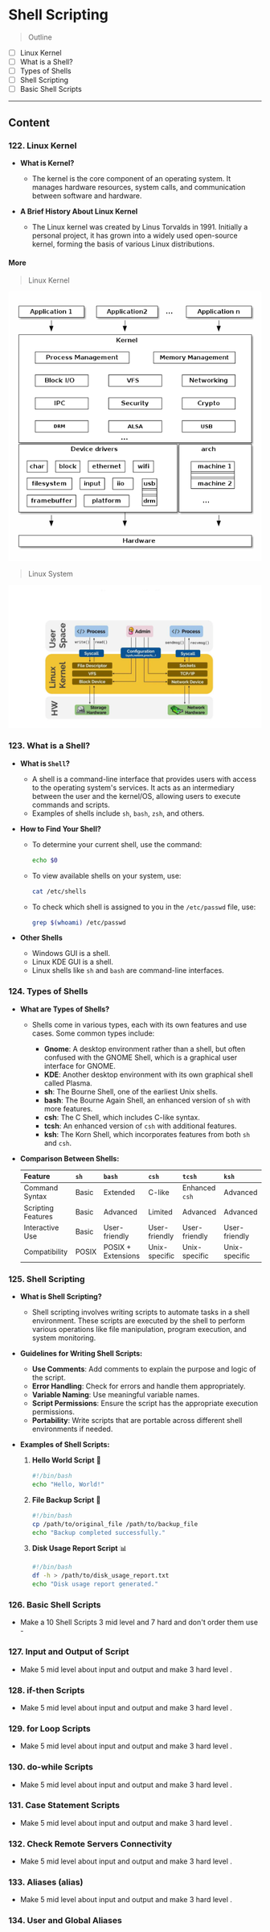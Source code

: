 # Shell Scripting

> Outline

- [ ] Linux Kernel
- [ ] What is a Shell?
- [ ] Types of Shells
- [ ] Shell Scripting
- [ ] Basic Shell Scripts

---

## Content

### 122. Linux Kernel

- **What is Kernel?**

  - The kernel is the core component of an operating system. It manages hardware resources, system calls, and communication between software and hardware.

- **A Brief History About Linux Kernel**
  - The Linux kernel was created by Linus Torvalds in 1991. Initially a personal project, it has grown into a widely used open-source kernel, forming the basis of various Linux distributions.

#### More

> Linux Kernel

![linux_kerenl](./assets/kernel_detalis.png)

> Linux System

![Linux_system](./assets/Linux-Kernel.webp)

### 123. What is a Shell?

- **What is `Shell`?**

  - A shell is a command-line interface that provides users with access to the operating system's services. It acts as an intermediary between the user and the kernel/OS, allowing users to execute commands and scripts.
  - Examples of shells include `sh`, `bash`, `zsh`, and others.

- **How to Find Your Shell?**

  - To determine your current shell, use the command:

    ```sh
    echo $0
    ```

  - To view available shells on your system, use:

    ```sh
    cat /etc/shells
    ```

  - To check which shell is assigned to you in the `/etc/passwd` file, use:

    ```sh
    grep $(whoami) /etc/passwd
    ```

- **Other Shells**
  - Windows GUI is a shell.
  - Linux KDE GUI is a shell.
  - Linux shells like `sh` and `bash` are command-line interfaces.

### 124. Types of Shells

- **What are Types of Shells?**

  - Shells come in various types, each with its own features and use cases. Some common types include:

    - **Gnome**: A desktop environment rather than a shell, but often confused with the GNOME Shell, which is a graphical user interface for GNOME.
    - **KDE**: Another desktop environment with its own graphical shell called Plasma.
    - **sh**: The Bourne Shell, one of the earliest Unix shells.
    - **bash**: The Bourne Again Shell, an enhanced version of `sh` with more features.
    - **csh**: The C Shell, which includes C-like syntax.
    - **tcsh**: An enhanced version of `csh` with additional features.
    - **ksh**: The Korn Shell, which incorporates features from both `sh` and `csh`.

- **Comparison Between Shells:**

  | Feature            | `sh`  | `bash`             | `csh`         | `tcsh`         | `ksh`         |
  | ------------------ | ----- | ------------------ | ------------- | -------------- | ------------- |
  | Command Syntax     | Basic | Extended           | C-like        | Enhanced `csh` | Advanced      |
  | Scripting Features | Basic | Advanced           | Limited       | Advanced       | Advanced      |
  | Interactive Use    | Basic | User-friendly      | User-friendly | User-friendly  | User-friendly |
  | Compatibility      | POSIX | POSIX + Extensions | Unix-specific | Unix-specific  | Unix-specific |

### 125. Shell Scripting

- **What is Shell Scripting?**

  - Shell scripting involves writing scripts to automate tasks in a shell environment. These scripts are executed by the shell to perform various operations like file manipulation, program execution, and system monitoring.

- **Guidelines for Writing Shell Scripts:**

  - **Use Comments**: Add comments to explain the purpose and logic of the script.
  - **Error Handling**: Check for errors and handle them appropriately.
  - **Variable Naming**: Use meaningful variable names.
  - **Script Permissions**: Ensure the script has the appropriate execution permissions.
  - **Portability**: Write scripts that are portable across different shell environments if needed.

- **Examples of Shell Scripts:**

  1. **Hello World Script** 📝

     ```sh
     #!/bin/bash
     echo "Hello, World!"
     ```

  2. **File Backup Script** 💾

     ```sh
     #!/bin/bash
     cp /path/to/original_file /path/to/backup_file
     echo "Backup completed successfully."
     ```

  3. **Disk Usage Report Script** 📊

     ```sh
     #!/bin/bash
     df -h > /path/to/disk_usage_report.txt
     echo "Disk usage report generated."
     ```

### 126. Basic Shell Scripts

- Make a 10 Shell Scripts 3 mid level and 7 hard and don't order them use -

### 127. Input and Output of Script

- Make 5 mid level about input and output and make 3 hard level .

### 128. if-then Scripts

- Make 5 mid level about input and output and make 3 hard level .

### 129. for Loop Scripts

- Make 5 mid level about input and output and make 3 hard level .

### 130. do-while Scripts

- Make 5 mid level about input and output and make 3 hard level .

### 131. Case Statement Scripts

- Make 5 mid level about input and output and make 3 hard level .

### 132. Check Remote Servers Connectivity

- Make 5 mid level about input and output and make 3 hard level .

### 133. Aliases (alias)

- Make 5 mid level about input and output and make 3 hard level .

### 134. User and Global Aliases